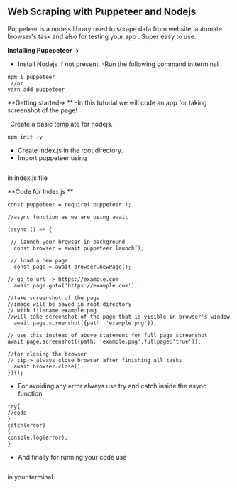 ## Web Scraping with Puppeteer and Nodejs

Puppeteer is a nodejs library used to scrape data from website, automate browser's task and also for testing your app . Super easy to use.

**Installing Pupepeteer ->**

- Install Nodejs if not present.
-Run the following command in terminal

```
npm i puppeteer 
 //or
yarn add puppeteer
``` 
**Getting started->
**
-In this tutorial we will code an app for taking screenshot of the page!

-Create a basic template for nodejs.

```
npm init -y

``` 
- Create index.js in the root directory.
- Import puppeteer using 
```const puppeteer = require('puppeteer-core');
``` 
in index.js file


**Code for Index js **

```
const puppeteer = require('puppeteer');

//async function as we are using await

(async () => {

 // launch your browser in background
  const browser = await puppeteer.launch();

 // load a new page
  const page = await browser.newPage();

// go to url -> https://example.com
  await page.goto('https://example.com');

//take screenshot of the page 
//image will be saved in root directory
// with filename example.png
//will take screenshot of the page that is visible in browser's window
  await page.screenshot({path: 'example.png'});

// use this instead of above statement for full page screenshot
await page.screenshot({path: 'example.png',fullpage:'true'});

//for closing the browser
// tip-> always close browser after finishing all tasks
  await browser.close();
})();
``` 
- For avoiding any error always use try and catch inside the async function

```
try{
//code 
}
catch(error)
{
console.log(error);
}
``` 

- And finally for running your code use
```node index
``` 
in your terminal




